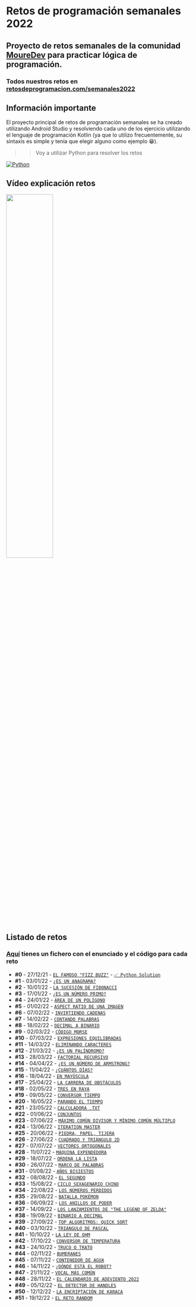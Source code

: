 # Retos de programación semanales 2022
## Proyecto de retos semanales de la comunidad **[MoureDev](https://moure.dev)** para practicar lógica de programación.
### Todos nuestros retos en **[retosdeprogramacion.com/semanales2022](https://retosdeprogramacion.com/semanales2022)**

## Información importante

El proyecto principal de retos de programación semanales se ha creado utilizando Android Studio y resolviendo cada uno de los ejercicio utilizando el lenguaje de programación Kotlin (ya que lo utilizo frecuentemente, su sintaxis es simple y tenía que elegir alguno como ejemplo 😁). 

>>Voy a utilizar Python para resolver los retos

[![Python](https://img.shields.io/badge/python-3.10-green?longCache=true&style=popout-square)](https://www.python.org/)

## Vídeo explicación retos

<a href="https://youtu.be/14v4IINunvY"><img src="http://i3.ytimg.com/vi/14v4IINunvY/maxresdefault.jpg" style="height: 50%; width:50%;"/></a>

## Listado de retos

### [Aquí](https://github.com/mouredev/Weekly-Challenge-2022-Kotlin/tree/main/app/src/main/java/com/mouredev/weeklychallenge2022) tienes un fichero con el enunciado y el código para cada reto

* **#0** - 27/12/21 - [`EL FAMOSO "FIZZ BUZZ"`](https://github.com/mouredev/Weekly-Challenge-2022-Kotlin/blob/main/app/src/main/java/com/mouredev/weeklychallenge2022/Challenge0.kt) - [`✅ Python Solution`](app/src/main/python/challenge_00.py)
* **#1** - 03/01/22 - [`¿ES UN ANAGRAMA?`](https://github.com/mouredev/Weekly-Challenge-2022-Kotlin/blob/main/app/src/main/java/com/mouredev/weeklychallenge2022/Challenge1.kt)
* **#2** - 10/01/22 - [`LA SUCESIÓN DE FIBONACCI`](https://github.com/mouredev/Weekly-Challenge-2022-Kotlin/blob/main/app/src/main/java/com/mouredev/weeklychallenge2022/Challenge2.kt)
* **#3** - 17/01/22 - [`¿ES UN NÚMERO PRIMO?`](https://github.com/mouredev/Weekly-Challenge-2022-Kotlin/blob/main/app/src/main/java/com/mouredev/weeklychallenge2022/Challenge3.kt)
* **#4** - 24/01/22 - [`ÁREA DE UN POLÍGONO`](https://github.com/mouredev/Weekly-Challenge-2022-Kotlin/blob/main/app/src/main/java/com/mouredev/weeklychallenge2022/Challenge4.kt)
* **#5** - 01/02/22 - [`ASPECT RATIO DE UNA IMAGEN`](https://github.com/mouredev/Weekly-Challenge-2022-Kotlin/blob/main/app/src/main/java/com/mouredev/weeklychallenge2022/Challenge5.kt)
* **#6** - 07/02/22 - [`INVIRTIENDO CADENAS`](https://github.com/mouredev/Weekly-Challenge-2022-Kotlin/blob/main/app/src/main/java/com/mouredev/weeklychallenge2022/Challenge6.kt)
* **#7** - 14/02/22 - [`CONTANDO PALABRAS`](https://github.com/mouredev/Weekly-Challenge-2022-Kotlin/blob/main/app/src/main/java/com/mouredev/weeklychallenge2022/Challenge7.kt)
* **#8** - 18/02/22 - [`DECIMAL A BINARIO`](https://github.com/mouredev/Weekly-Challenge-2022-Kotlin/blob/main/app/src/main/java/com/mouredev/weeklychallenge2022/Challenge8.kt)
* **#9** - 02/03/22 - [`CÓDIGO MORSE`](https://github.com/mouredev/Weekly-Challenge-2022-Kotlin/blob/main/app/src/main/java/com/mouredev/weeklychallenge2022/Challenge9.kt)
* **#10** - 07/03/22 - [`EXPRESIONES EQUILIBRADAS`](https://github.com/mouredev/Weekly-Challenge-2022-Kotlin/blob/main/app/src/main/java/com/mouredev/weeklychallenge2022/Challenge10.kt)
* **#11** - 14/03/22 - [`ELIMINANDO CARACTERES`](https://github.com/mouredev/Weekly-Challenge-2022-Kotlin/blob/main/app/src/main/java/com/mouredev/weeklychallenge2022/Challenge11.kt)
* **#12** - 21/03/22 - [`¿ES UN PALÍNDROMO?`](https://github.com/mouredev/Weekly-Challenge-2022-Kotlin/blob/main/app/src/main/java/com/mouredev/weeklychallenge2022/Challenge12.kt)
* **#13** - 28/03/22 - [`FACTORIAL RECURSIVO`](https://github.com/mouredev/Weekly-Challenge-2022-Kotlin/blob/main/app/src/main/java/com/mouredev/weeklychallenge2022/Challenge13.kt)
* **#14** - 04/04/22 - [`¿ES UN NÚMERO DE ARMSTRONG?`](https://github.com/mouredev/Weekly-Challenge-2022-Kotlin/blob/main/app/src/main/java/com/mouredev/weeklychallenge2022/Challenge14.kt)
* **#15** - 11/04/22 - [`¿CUÁNTOS DÍAS?`](https://github.com/mouredev/Weekly-Challenge-2022-Kotlin/blob/main/app/src/main/java/com/mouredev/weeklychallenge2022/Challenge15.kt)
* **#16** - 18/04/22 - [`EN MAYÚSCULA`](https://github.com/mouredev/Weekly-Challenge-2022-Kotlin/blob/main/app/src/main/java/com/mouredev/weeklychallenge2022/Challenge16.kt)
* **#17** - 25/04/22 - [`LA CARRERA DE OBSTÁCULOS`](https://github.com/mouredev/Weekly-Challenge-2022-Kotlin/blob/main/app/src/main/java/com/mouredev/weeklychallenge2022/Challenge17.kt)
* **#18** - 02/05/22 - [`TRES EN RAYA`](https://github.com/mouredev/Weekly-Challenge-2022-Kotlin/blob/main/app/src/main/java/com/mouredev/weeklychallenge2022/Challenge18.kt)
* **#19** - 09/05/22 - [`CONVERSOR TIEMPO`](https://github.com/mouredev/Weekly-Challenge-2022-Kotlin/blob/main/app/src/main/java/com/mouredev/weeklychallenge2022/Challenge19.kt)
* **#20** - 16/05/22 - [`PARANDO EL TIEMPO`](https://github.com/mouredev/Weekly-Challenge-2022-Kotlin/blob/main/app/src/main/java/com/mouredev/weeklychallenge2022/Challenge20.kt)
* **#21** - 23/05/22 - [`CALCULADORA .TXT` ](https://github.com/mouredev/Weekly-Challenge-2022-Kotlin/blob/main/app/src/main/java/com/mouredev/weeklychallenge2022/Challenge21.kt)
* **#22** - 01/06/22 - [`CONJUNTOS` ](https://github.com/mouredev/Weekly-Challenge-2022-Kotlin/blob/main/app/src/main/java/com/mouredev/weeklychallenge2022/Challenge22.kt)
* **#23** - 07/06/22 - [`MÁXIMO COMÚN DIVISOR Y MÍNIMO COMÚN MÚLTIPLO`](https://github.com/mouredev/Weekly-Challenge-2022-Kotlin/blob/main/app/src/main/java/com/mouredev/weeklychallenge2022/Challenge23.kt) 
* **#24** - 13/06/22 - [`ITERATION MASTER` ](https://github.com/mouredev/Weekly-Challenge-2022-Kotlin/blob/main/app/src/main/java/com/mouredev/weeklychallenge2022/Challenge24.kt)
* **#25** - 20/06/22 - [`PIEDRA, PAPEL, TIJERA` ](https://github.com/mouredev/Weekly-Challenge-2022-Kotlin/blob/main/app/src/main/java/com/mouredev/weeklychallenge2022/Challenge25.kt)
* **#26** - 27/06/22 - [`CUADRADO Y TRIÁNGULO 2D` ](https://github.com/mouredev/Weekly-Challenge-2022-Kotlin/blob/main/app/src/main/java/com/mouredev/weeklychallenge2022/Challenge26.kt)
* **#27** - 07/07/22 - [`VECTORES ORTOGONALES`](https://github.com/mouredev/Weekly-Challenge-2022-Kotlin/blob/main/app/src/main/java/com/mouredev/weeklychallenge2022/Challenge27.kt)
* **#28** - 11/07/22 - [`MÁQUINA EXPENDEDORA`](https://github.com/mouredev/Weekly-Challenge-2022-Kotlin/blob/main/app/src/main/java/com/mouredev/weeklychallenge2022/Challenge28.kt)
* **#29** - 18/07/22 - [`ORDENA LA LISTA`](https://github.com/mouredev/Weekly-Challenge-2022-Kotlin/blob/main/app/src/main/java/com/mouredev/weeklychallenge2022/Challenge29.kt)
* **#30** - 26/07/22 - [`MARCO DE PALABRAS`](https://github.com/mouredev/Weekly-Challenge-2022-Kotlin/blob/main/app/src/main/java/com/mouredev/weeklychallenge2022/Challenge30.kt)
* **#31** - 01/08/22 - [`AÑOS BISIESTOS`](https://github.com/mouredev/Weekly-Challenge-2022-Kotlin/blob/main/app/src/main/java/com/mouredev/weeklychallenge2022/Challenge31.kt)
* **#32** - 08/08/22 - [`EL SEGUNDO`](https://github.com/mouredev/Weekly-Challenge-2022-Kotlin/blob/main/app/src/main/java/com/mouredev/weeklychallenge2022/Challenge32.kt)
* **#33** - 15/08/22 - [`CICLO SEXAGENARIO CHINO`](https://github.com/mouredev/Weekly-Challenge-2022-Kotlin/blob/main/app/src/main/java/com/mouredev/weeklychallenge2022/Challenge33.kt)
* **#34** - 22/08/22 - [`LOS NÚMEROS PERDIDOS`](https://github.com/mouredev/Weekly-Challenge-2022-Kotlin/blob/main/app/src/main/java/com/mouredev/weeklychallenge2022/Challenge34.kt)
* **#35** - 29/08/22 - [`BATALLA POKÉMON`](https://github.com/mouredev/Weekly-Challenge-2022-Kotlin/blob/main/app/src/main/java/com/mouredev/weeklychallenge2022/Challenge35.kt)
* **#36** - 06/09/22 - [`LOS ANILLOS DE PODER`](https://github.com/mouredev/Weekly-Challenge-2022-Kotlin/blob/main/app/src/main/java/com/mouredev/weeklychallenge2022/Challenge36.kt)
* **#37** - 14/09/22 - [`LOS LANZAMIENTOS DE "THE LEGEND OF ZELDA"`](https://github.com/mouredev/Weekly-Challenge-2022-Kotlin/blob/main/app/src/main/java/com/mouredev/weeklychallenge2022/Challenge37.kt)
* **#38** - 19/09/22 - [`BINARIO A DECIMAL`](https://github.com/mouredev/Weekly-Challenge-2022-Kotlin/blob/main/app/src/main/java/com/mouredev/weeklychallenge2022/Challenge38.kt)
* **#39** - 27/09/22 - [`TOP ALGORITMOS: QUICK SORT`](https://github.com/mouredev/Weekly-Challenge-2022-Kotlin/blob/main/app/src/main/java/com/mouredev/weeklychallenge2022/Challenge39.kt)
* **#40** - 03/10/22 - [`TRIÁNGULO DE PASCAL`](https://github.com/mouredev/Weekly-Challenge-2022-Kotlin/blob/main/app/src/main/java/com/mouredev/weeklychallenge2022/Challenge40.kt)
* **#41** - 10/10/22 - [`LA LEY DE OHM`](https://github.com/mouredev/Weekly-Challenge-2022-Kotlin/blob/main/app/src/main/java/com/mouredev/weeklychallenge2022/Challenge41.kt)
* **#42** - 17/10/22 - [`CONVERSOR DE TEMPERATURA`](https://github.com/mouredev/Weekly-Challenge-2022-Kotlin/blob/main/app/src/main/java/com/mouredev/weeklychallenge2022/Challenge42.kt)
* **#43** - 24/10/22 - [`TRUCO O TRATO`](https://github.com/mouredev/Weekly-Challenge-2022-Kotlin/blob/main/app/src/main/java/com/mouredev/weeklychallenge2022/Challenge43.kt)
* **#44** - 02/11/22 - [`BUMERANES`](https://github.com/mouredev/Weekly-Challenge-2022-Kotlin/blob/main/app/src/main/java/com/mouredev/weeklychallenge2022/Challenge44.kt)
* **#45** - 07/11/22 - [`CONTENEDOR DE AGUA`](https://github.com/mouredev/Weekly-Challenge-2022-Kotlin/blob/main/app/src/main/java/com/mouredev/weeklychallenge2022/Challenge45.kt)
* **#46** - 14/11/22 - [`¿DÓNDE ESTÁ EL ROBOT?`](https://github.com/mouredev/Weekly-Challenge-2022-Kotlin/blob/main/app/src/main/java/com/mouredev/weeklychallenge2022/Challenge46.kt)
* **#47** - 21/11/22 - [`VOCAL MÁS COMÚN`](https://github.com/mouredev/Weekly-Challenge-2022-Kotlin/blob/main/app/src/main/java/com/mouredev/weeklychallenge2022/Challenge47.kt)
* **#48** - 28/11/22 - [`EL CALENDARIO DE ADEVIENTO 2022`](https://github.com/mouredev/Weekly-Challenge-2022-Kotlin/blob/main/app/src/main/java/com/mouredev/weeklychallenge2022/Challenge48.kt)
* **#49** - 05/12/22 - [`EL DETECTOR DE HANDLES`](https://github.com/mouredev/Weekly-Challenge-2022-Kotlin/blob/main/app/src/main/java/com/mouredev/weeklychallenge2022/Challenge49.kt)
* **#50** - 12/12/22 - [`LA ENCRIPTACIÓN DE KARACA`](https://github.com/mouredev/Weekly-Challenge-2022-Kotlin/blob/main/app/src/main/java/com/mouredev/weeklychallenge2022/Challenge50.kt)
* **#51** - 19/12/22 - [`EL RETO RANDOM`](https://github.com/mouredev/Weekly-Challenge-2022-Kotlin/blob/main/app/src/main/java/com/mouredev/weeklychallenge2022/Challenge51.kt)
